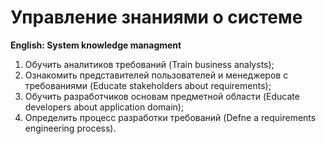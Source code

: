 # Управление знаниями о системе
**English: System knowledge managment**

1. Обучить аналитиков требований (Train business analysts);
1. Ознакомить представителей пользователей и менеджеров с требованиями (Educate stakeholders about requirements);
1. Обучить разработчиков основам предметной области (Educate developers about application domain);
1. Определить процесс разработки требований (Defne a requirements engineering process).
